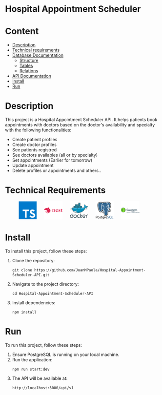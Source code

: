 # Hospital Appointment Scheduler

# Content

- [Description](#description)
- [Technical requirements](#technical-requirements)
- [Database Documentation](documentation/database.md)
    - [Structure](documentation/database.md#structure)
    - [Tables](documentation/database.md#tables)
    - [Relations](documentation/database.md#relations)
- [API Documentation](documentation/api.md)
- [Install](#install)
- [Run](#run)

# Description

This project is a Hospital Appointment Scheduler API. It helps patients book appointments with doctors based on the doctor's availability and specialty with the following functionalities:

- Create patient profiles
- Create doctor profiles
- See patients registred
- See doctors availables (all or by specialty)
- Set appointments (Earlier for tomorrow)
- Update appointment 
- Delete profiles or appointments
and others..

# Technical Requirements

<p align="center">
    <img src="https://raw.githubusercontent.com/devicons/devicon/master/icons/typescript/typescript-original.svg" alt="TypeScript" width="60" height="60" style="margin-right:20px;"/>
    <img src="https://raw.githubusercontent.com/devicons/devicon/master/icons/nestjs/nestjs-original-wordmark.svg" alt="NestJS" width="60" height="60" style="margin-right:20px;"/>
     <img src="https://raw.githubusercontent.com/devicons/devicon/master/icons/docker/docker-original-wordmark.svg" alt="Docker" width="60" height="60" style="margin-right:20px;"/>
    <img src="https://raw.githubusercontent.com/devicons/devicon/master/icons/postgresql/postgresql-original-wordmark.svg" alt="PostgreSQL" width="60" height="60" style="margin-right:20px;"/>
    <img src="https://raw.githubusercontent.com/devicons/devicon/master/icons/swagger/swagger-original-wordmark.svg" alt="PostgreSQL" width="60" height="60" style="margin-right:20px;"/>
</p>

# Install

To install this project, follow these steps:

1. Clone the repository:
    ```
    git clone https://github.com/JuanMPaola/Hospital-Appointment-Scheduler-API.git
    ```
2. Navigate to the project directory:
    ```
    cd Hospital-Appointment-Scheduler-API
    ```
3. Install dependencies:
    ```
    npm install
    ```

# Run

To run this project, follow these steps:

1. Ensure PostgreSQL is running on your local machine.
2. Run the application:
    ```
    npm run start:dev
    ```
3. The API will be available at:
    ```
    http://localhost:3000/api/v1
    ```
